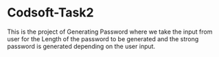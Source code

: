# Codsoft-Task2
This is the project of Generating Password where we take the input from user for the Length of the password to be generated and the strong password is generated depending on the user input.
